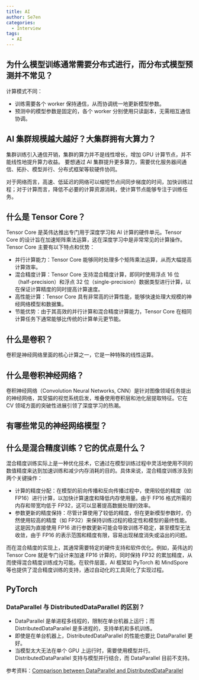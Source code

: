 ```yaml
---
title: AI
author: Se7en
categories:
  - Interview
tags:
  - AI
---
```



## 为什么模型训练通常需要分布式进行，而分布式模型预测并不常见？

计算模式不同：

- 训练需要各个 worker 保持通信，从而协调统一地更新模型参数。
- 预测中的模型参数是固定的，各个 worker 分别使用只读副本，无需相互通信协调。

## AI 集群规模越大越好？大集群拥有大算力？

集群训练引入通信开销，集群的算力并不是线性增长，增加 GPU 计算节点，并不能线性地提升算力收益。
要想通过 AI 集群提升更多算力，需要优化服务器间通信、拓扑、模型并行、分布式框架等软硬件协同。

对于网络而言，高速、低延迟的网络可以缩短节点间同步梯度的时间，加快训练过程；对于计算而言，降低不必要的计算资源消耗，使计算节点能够专注于训练任务。


## 什么是 Tensor Core？

Tensor Core 是英伟达推出专门用于深度学习和 AI 计算的硬件单元。Tensor Core 的设计旨在加速矩阵乘法运算，这在深度学习中是非常常见的计算操作。Tensor Core 主要有以下特点和优势：

- 并行计算能力：Tensor Core 能够同时处理多个矩阵乘法运算，从而大幅提高计算效率。
- 混合精度计算：Tensor Core 支持混合精度计算，即同时使用浮点 16 位（half-precision）和浮点 32 位（single-precision）数据类型进行计算，以在保证计算精度的同时提高计算速度。
- 高性能计算：Tensor Core 具有非常高的计算性能，能够快速处理大规模的神经网络模型和数据集。
- 节能优势：由于其高效的并行计算和混合精度计算能力，Tensor Core 在相同计算任务下通常能够比传统的计算单元更节能。

## 什么是卷积？

卷积是神经网络里面的核心计算之一，它是一种特殊的线性运算。


## 什么是卷积神经网络？

卷积神经网络（Convolution Neural Networks, CNN）是针对图像领域任务提出的神经网络，其受猫的视觉系统启发，堆叠使用卷积层和池化层提取特征。它在 CV 领域方面的突破性进展引领了深度学习的热潮。


## 有哪些常见的神经网络模型？


## 什么是混合精度训练？它的优点是什么？

混合精度训练实际上是一种优化技术，它通过在模型训练过程中灵活地使用不同的数值精度来达到加速训练和减少内存消耗的目的。具体来说，混合精度训练涉及到两个关键操作：
- 计算的精度分配：在模型的前向传播和反向传播过程中，使用较低的精度（如 FP16）进行计算，以加快计算速度和降低内存使用量。由于 FP16 格式所需的内存和带宽均低于 FP32，这可以显著提高数据处理的效率。
- 参数更新的精度保持：尽管计算使用了较低的精度，但在更新模型参数时，仍然使用较高的精度（如 FP32）来保持训练过程的稳定性和模型的最终性能。这是因为直接使用 FP16 进行参数更新可能会导致训练不稳定，甚至模型无法收敛，由于 FP16 的表示范围和精度有限，容易出现梯度消失或溢出的问题。

而在混合精度的实现上，其通常需要特定的硬件支持和软件优化。例如，英伟达的 Tensor Core 就是专门设计来加速 FP16 计算的，同时保持 FP32 的累加精度，从而使得混合精度训练成为可能。在软件层面，AI 框架如 PyTorch 和 MindSpore 等也提供了混合精度训练的支持，通过自动化的工具简化了实现过程。

## PyTorch

### DataParallel 与 DistributedDataParallel 的区别？

- DataParallel 是单进程多线程的，限制在单台机器上运行；而 DistributedDataParallel 是多进程的，支持单机和多机训练。
- 即使是在单台机器上，DistributedDataParallel 的性能也要比 DataParallel 更好。
- 当模型太大无法在单个 GPU 上运行时，需要使用模型并行。DistributedDataParallel 支持与模型并行结合，而 DataParallel 目前不支持。

参考资料：[Comparison between DataParallel and DistributedDataParallel](https://pytorch.org/tutorials/intermediate/ddp_tutorial.html)

